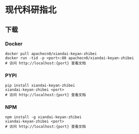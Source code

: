 # 现代科研指北

## 下载

### Docker

```
docker pull apachecn0/xiandai-keyan-zhibei
docker run -tid -p <port>:80 apachecn0/xiandai-keyan-zhibei
# 访问 http://localhost:{port} 查看文档
```

### PYPI

```
pip install xiandai-keyan-zhibei
xiandai-keyan-zhibei <port>
# 访问 http://localhost:{port} 查看文档
```

### NPM

```
npm install -g xiandai-keyan-zhibei
xiandai-keyan-zhibei <port>
# 访问 http://localhost:{port} 查看文档
```